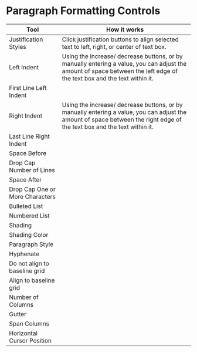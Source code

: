 # Paragraph Formatting Controls

| Tool | How it works |
| --- | --- |
| Justification Styles | Click justification buttons to align selected text to left, right, or center of text box. |
| Left Indent | Using the increase/ decrease buttons, or by manually entering a value, you can adjust the amount of space between the left edge of the text box and the text within it.  |
| First Line Left Indent |  |
| Right Indent | Using the increase/ decrease buttons, or by manually entering a value, you can adjust the amount of space between the right edge of the text box and the text within it.  |
| Last Line Right Indent |  |
| Space Before |  |
| Drop Cap Number of Lines |  |
| Space After |  |
| Drop Cap One or More Characters |  |
| Bulleted List |  |
| Numbered List |  |
| Shading |  |
| Shading Color |  |
| Paragraph Style |  |
| Hyphenate |  |
| Do not align to baseline grid |  |
| Align to baseline grid |  |
| Number of Columns |  |
| Gutter |  |
| Span Columns |  |
| Horizontal Cursor Position |  |



